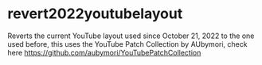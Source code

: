 # revert2022youtubelayout
Reverts the current YouTube layout used since October 21, 2022 to the one used before, 
this uses the YouTube Patch Collection by AUbymori, check here https://github.com/aubymori/YouTubePatchCollection
